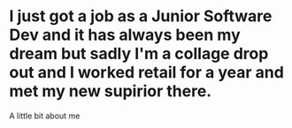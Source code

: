 # I just got a job as a Junior Software Dev and it has always been my dream but sadly I'm a collage drop out and I worked retail for a year and met my new supirior there. 
A little bit about me

